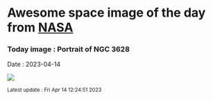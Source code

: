 
# Awesome space image of the day from [NASA](https://api.nasa.gov/)

### Today image : Portrait of NGC 3628
Date : 2023-04-14

![](https://apod.nasa.gov/apod/image/2304/NGC3628LRGBCDK1000+24March2023Small1024.jpg)

<small>Latest update : Fri Apr 14 12:24:51 2023</small>
        